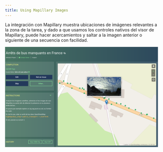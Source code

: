 ```yaml
---
title: Using Mapillary Images
---
```


La integración con Mapillary muestra ubicaciones de imágenes relevantes a la zona de la tarea, y dado a que usamos los controles nativos del visor de Mapillary, puede hacer acercamientos y saltar a la imagen anterior o siguiente de una secuencia con facilidad.

![](/media/mapillary-integration.png)

